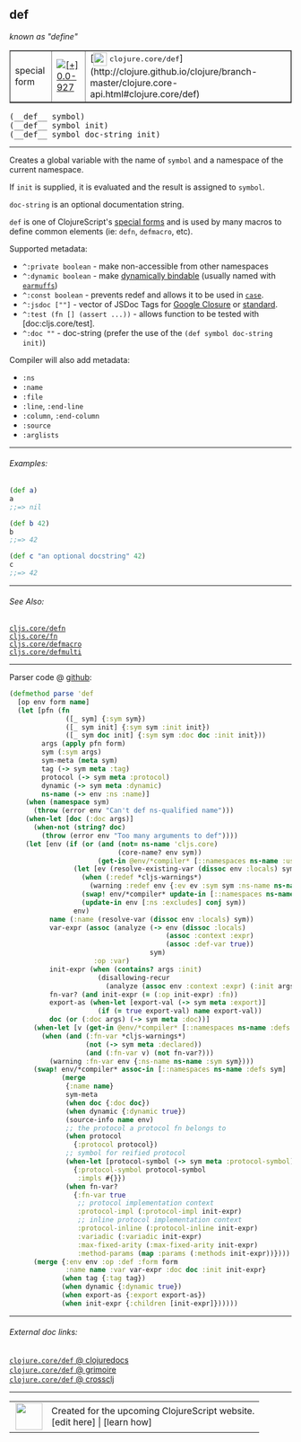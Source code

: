 ## def

_known as "define"_


 <table border="1">
<tr>
<td>special form</td>
<td><a href="https://github.com/cljsinfo/cljs-api-docs/tree/0.0-927"><img valign="middle" alt="[+] 0.0-927" title="Added in 0.0-927" src="https://img.shields.io/badge/+-0.0--927-lightgrey.svg"></a> </td>
<td>
[<img height="24px" valign="middle" src="http://i.imgur.com/1GjPKvB.png"> <samp>clojure.core/def</samp>](http://clojure.github.io/clojure/branch-master/clojure.core-api.html#clojure.core/def)
</td>
</tr>
</table>


 <samp>
(__def__ symbol)<br>
</samp>
 <samp>
(__def__ symbol init)<br>
</samp>
 <samp>
(__def__ symbol doc-string init)<br>
</samp>

---

Creates a global variable with the name of `symbol` and a namespace of the
current namespace.

If `init` is supplied, it is evaluated and the result is assigned to `symbol`.

`doc-string` is an optional documentation string.

`def` is one of ClojureScript's [special forms](http://clojure.org/special_forms)
and is used by many macros to define common elements (ie: `defn`, `defmacro`,
etc).

Supported metadata:

- `^:private boolean` - make non-accessible from other namespaces
- `^:dynamic boolean` - make [dynamically bindable][doc:cljs.core/binding] (usually named with [`earmuffs`][doc:syntax/earmuffs])
- `^:const boolean` - prevents redef and allows it to be used in [`case`][doc:cljs.core/case].
- `^:jsdoc [""]` - vector of JSDoc Tags for [Google Closure][closure-jsdoc] or [standard][other-jsdoc].
- `^:test (fn [] (assert ...))` - allows function to be tested with [doc:cljs.core/test].
- `^:doc ""` - doc-string (prefer the use of the `(def symbol doc-string init)`)

[closure-jsdoc]:https://developers.google.com/closure/compiler/docs/js-for-compiler?hl=en#tags
[other-jsdoc]:http://usejsdoc.org/#block-tags

Compiler will also add metadata:

- `:ns`
- `:name`
- `:file`
- `:line`, `:end-line`
- `:column`, `:end-column`
- `:source`
- `:arglists`

[doc:cljs.core/binding]:../cljs.core/binding.md
[doc:syntax/earmuffs]:../syntax/earmuffs.md
[doc:cljs.core/case]:../cljs.core/case.md

---

###### Examples:

```clj
(def a)
a
;;=> nil

(def b 42)
b
;;=> 42

(def c "an optional docstring" 42)
c
;;=> 42
```



---

###### See Also:

[`cljs.core/defn`](../cljs.core/defn.md)<br>
[`cljs.core/fn`](../cljs.core/fn.md)<br>
[`cljs.core/defmacro`](../cljs.core/defmacro.md)<br>
[`cljs.core/defmulti`](../cljs.core/defmulti.md)<br>

---




Parser code @ [github](https://github.com/clojure/clojurescript/blob/r2060/src/clj/cljs/analyzer.clj#L463-L536):

```clj
(defmethod parse 'def
  [op env form name]
  (let [pfn (fn
              ([_ sym] {:sym sym})
              ([_ sym init] {:sym sym :init init})
              ([_ sym doc init] {:sym sym :doc doc :init init}))
        args (apply pfn form)
        sym (:sym args)
        sym-meta (meta sym)
        tag (-> sym meta :tag)
        protocol (-> sym meta :protocol)
        dynamic (-> sym meta :dynamic)
        ns-name (-> env :ns :name)]
    (when (namespace sym)
      (throw (error env "Can't def ns-qualified name")))
    (when-let [doc (:doc args)]
      (when-not (string? doc)
        (throw (error env "Too many arguments to def"))))
    (let [env (if (or (and (not= ns-name 'cljs.core)
                           (core-name? env sym))
                      (get-in @env/*compiler* [::namespaces ns-name :uses sym]))
                (let [ev (resolve-existing-var (dissoc env :locals) sym)]
                  (when (:redef *cljs-warnings*)
                    (warning :redef env {:ev ev :sym sym :ns-name ns-name}))
                  (swap! env/*compiler* update-in [::namespaces ns-name :excludes] conj sym)
                  (update-in env [:ns :excludes] conj sym))
                env)
          name (:name (resolve-var (dissoc env :locals) sym))
          var-expr (assoc (analyze (-> env (dissoc :locals)
                                       (assoc :context :expr)
                                       (assoc :def-var true))
                                   sym)
                     :op :var)
          init-expr (when (contains? args :init)
                      (disallowing-recur
                        (analyze (assoc env :context :expr) (:init args) sym)))
          fn-var? (and init-expr (= (:op init-expr) :fn))
          export-as (when-let [export-val (-> sym meta :export)]
                      (if (= true export-val) name export-val))
          doc (or (:doc args) (-> sym meta :doc))]
      (when-let [v (get-in @env/*compiler* [::namespaces ns-name :defs sym])]
        (when (and (:fn-var *cljs-warnings*)
                   (not (-> sym meta :declared))
                   (and (:fn-var v) (not fn-var?)))
          (warning :fn-var env {:ns-name ns-name :sym sym})))
      (swap! env/*compiler* assoc-in [::namespaces ns-name :defs sym]
             (merge 
              {:name name}
              sym-meta
              (when doc {:doc doc})
              (when dynamic {:dynamic true})
              (source-info name env)
              ;; the protocol a protocol fn belongs to
              (when protocol
                {:protocol protocol})
              ;; symbol for reified protocol
              (when-let [protocol-symbol (-> sym meta :protocol-symbol)]
                {:protocol-symbol protocol-symbol
                 :impls #{}})
              (when fn-var?
                {:fn-var true
                 ;; protocol implementation context
                 :protocol-impl (:protocol-impl init-expr)
                 ;; inline protocol implementation context
                 :protocol-inline (:protocol-inline init-expr)
                 :variadic (:variadic init-expr)
                 :max-fixed-arity (:max-fixed-arity init-expr)
                 :method-params (map :params (:methods init-expr))})))
      (merge {:env env :op :def :form form
              :name name :var var-expr :doc doc :init init-expr}
             (when tag {:tag tag})
             (when dynamic {:dynamic true})
             (when export-as {:export export-as})
             (when init-expr {:children [init-expr]})))))
```

<!--
Repo - tag - source tree - lines:

 <pre>
clojurescript @ r2060
└── src
    └── clj
        └── cljs
            └── <ins>[analyzer.clj:463-536](https://github.com/clojure/clojurescript/blob/r2060/src/clj/cljs/analyzer.clj#L463-L536)</ins>
</pre>

-->

---



###### External doc links:

[`clojure.core/def` @ clojuredocs](http://clojuredocs.org/clojure.core/def)<br>
[`clojure.core/def` @ grimoire](http://conj.io/store/v1/org.clojure/clojure/1.7.0-beta3/clj/clojure.core/def/)<br>
[`clojure.core/def` @ crossclj](http://crossclj.info/fun/clojure.core/def.html)<br>

---

 <table>
<tr><td>
<img valign="middle" align="right" width="48px" src="http://i.imgur.com/Hi20huC.png">
</td><td>
Created for the upcoming ClojureScript website.<br>
[edit here] | [learn how]
</td></tr></table>

[edit here]:https://github.com/cljsinfo/cljs-api-docs/blob/master/cljsdoc/special/def.cljsdoc
[learn how]:https://github.com/cljsinfo/cljs-api-docs/wiki/cljsdoc-files

<!--

This information was too distracting to show to readers, but I'll leave it
commented here since it is helpful to:

- pretty-print the data used to generate this document
- and show how to retrieve that data



The API data for this symbol:

```clj
{:description "Creates a global variable with the name of `symbol` and a namespace of the\ncurrent namespace.\n\nIf `init` is supplied, it is evaluated and the result is assigned to `symbol`.\n\n`doc-string` is an optional documentation string.\n\n`def` is one of ClojureScript's [special forms](http://clojure.org/special_forms)\nand is used by many macros to define common elements (ie: `defn`, `defmacro`,\netc).\n\nSupported metadata:\n\n- `^:private boolean` - make non-accessible from other namespaces\n- `^:dynamic boolean` - make [dynamically bindable][doc:cljs.core/binding] (usually named with [doc:syntax/earmuffs])\n- `^:const boolean` - prevents redef and allows it to be used in [doc:cljs.core/case].\n- `^:jsdoc [\"\"]` - vector of JSDoc Tags for [Google Closure][closure-jsdoc] or [standard][other-jsdoc].\n- `^:test (fn [] (assert ...))` - allows function to be tested with [doc:cljs.core/test].\n- `^:doc \"\"` - doc-string (prefer the use of the `(def symbol doc-string init)`)\n\n[closure-jsdoc]:https://developers.google.com/closure/compiler/docs/js-for-compiler?hl=en#tags\n[other-jsdoc]:http://usejsdoc.org/#block-tags\n\nCompiler will also add metadata:\n\n- `:ns`\n- `:name`\n- `:file`\n- `:line`, `:end-line`\n- `:column`, `:end-column`\n- `:source`\n- `:arglists`",
 :ns "special",
 :name "def",
 :signature ["[symbol]" "[symbol init]" "[symbol doc-string init]"],
 :history [["+" "0.0-927"]],
 :type "special form",
 :related ["cljs.core/defn"
           "cljs.core/fn"
           "cljs.core/defmacro"
           "cljs.core/defmulti"],
 :full-name-encode "special/def",
 :source {:code "(defmethod parse 'def\n  [op env form name]\n  (let [pfn (fn\n              ([_ sym] {:sym sym})\n              ([_ sym init] {:sym sym :init init})\n              ([_ sym doc init] {:sym sym :doc doc :init init}))\n        args (apply pfn form)\n        sym (:sym args)\n        sym-meta (meta sym)\n        tag (-> sym meta :tag)\n        protocol (-> sym meta :protocol)\n        dynamic (-> sym meta :dynamic)\n        ns-name (-> env :ns :name)]\n    (when (namespace sym)\n      (throw (error env \"Can't def ns-qualified name\")))\n    (when-let [doc (:doc args)]\n      (when-not (string? doc)\n        (throw (error env \"Too many arguments to def\"))))\n    (let [env (if (or (and (not= ns-name 'cljs.core)\n                           (core-name? env sym))\n                      (get-in @env/*compiler* [::namespaces ns-name :uses sym]))\n                (let [ev (resolve-existing-var (dissoc env :locals) sym)]\n                  (when (:redef *cljs-warnings*)\n                    (warning :redef env {:ev ev :sym sym :ns-name ns-name}))\n                  (swap! env/*compiler* update-in [::namespaces ns-name :excludes] conj sym)\n                  (update-in env [:ns :excludes] conj sym))\n                env)\n          name (:name (resolve-var (dissoc env :locals) sym))\n          var-expr (assoc (analyze (-> env (dissoc :locals)\n                                       (assoc :context :expr)\n                                       (assoc :def-var true))\n                                   sym)\n                     :op :var)\n          init-expr (when (contains? args :init)\n                      (disallowing-recur\n                        (analyze (assoc env :context :expr) (:init args) sym)))\n          fn-var? (and init-expr (= (:op init-expr) :fn))\n          export-as (when-let [export-val (-> sym meta :export)]\n                      (if (= true export-val) name export-val))\n          doc (or (:doc args) (-> sym meta :doc))]\n      (when-let [v (get-in @env/*compiler* [::namespaces ns-name :defs sym])]\n        (when (and (:fn-var *cljs-warnings*)\n                   (not (-> sym meta :declared))\n                   (and (:fn-var v) (not fn-var?)))\n          (warning :fn-var env {:ns-name ns-name :sym sym})))\n      (swap! env/*compiler* assoc-in [::namespaces ns-name :defs sym]\n             (merge \n              {:name name}\n              sym-meta\n              (when doc {:doc doc})\n              (when dynamic {:dynamic true})\n              (source-info name env)\n              ;; the protocol a protocol fn belongs to\n              (when protocol\n                {:protocol protocol})\n              ;; symbol for reified protocol\n              (when-let [protocol-symbol (-> sym meta :protocol-symbol)]\n                {:protocol-symbol protocol-symbol\n                 :impls #{}})\n              (when fn-var?\n                {:fn-var true\n                 ;; protocol implementation context\n                 :protocol-impl (:protocol-impl init-expr)\n                 ;; inline protocol implementation context\n                 :protocol-inline (:protocol-inline init-expr)\n                 :variadic (:variadic init-expr)\n                 :max-fixed-arity (:max-fixed-arity init-expr)\n                 :method-params (map :params (:methods init-expr))})))\n      (merge {:env env :op :def :form form\n              :name name :var var-expr :doc doc :init init-expr}\n             (when tag {:tag tag})\n             (when dynamic {:dynamic true})\n             (when export-as {:export export-as})\n             (when init-expr {:children [init-expr]})))))",
          :title "Parser code",
          :repo "clojurescript",
          :tag "r2060",
          :filename "src/clj/cljs/analyzer.clj",
          :lines [463 536]},
 :examples [{:id "a5f898",
             :content "```clj\n(def a)\na\n;;=> nil\n\n(def b 42)\nb\n;;=> 42\n\n(def c \"an optional docstring\" 42)\nc\n;;=> 42\n```"}],
 :known-as "define",
 :full-name "special/def",
 :clj-symbol "clojure.core/def"}

```

Retrieve the API data for this symbol:

```clj
;; from Clojure REPL
(require '[clojure.edn :as edn])
(-> (slurp "https://raw.githubusercontent.com/cljsinfo/cljs-api-docs/catalog/cljs-api.edn")
    (edn/read-string)
    (get-in [:symbols "special/def"]))
```

-->
